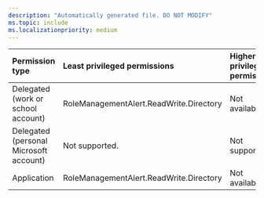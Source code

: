 ```yaml
---
description: "Automatically generated file. DO NOT MODIFY"
ms.topic: include
ms.localizationpriority: medium
---
```


|Permission type|Least privileged permissions|Higher privileged permissions|
|:---|:---|:---|
|Delegated (work or school account)|RoleManagementAlert.ReadWrite.Directory|Not available.|
|Delegated (personal Microsoft account)|Not supported.|Not supported.|
|Application|RoleManagementAlert.ReadWrite.Directory|Not available.|

